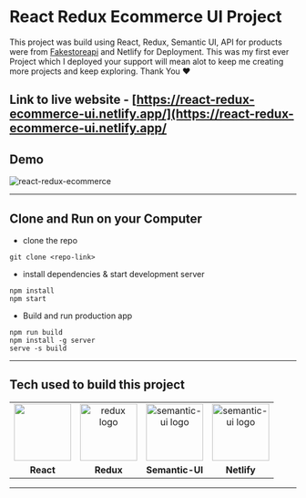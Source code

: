 # React Redux Ecommerce UI Project

This project was build using React, Redux, Semantic UI, API for products were from [Fakestoreapi](https://fakestoreapi.com/) and Netlify for Deployment. This was my first ever Project which I deployed your support will mean alot to keep me creating more projects and keep exploring. Thank You ❤

## Link to live website - [https://react-redux-ecommerce-ui.netlify.app/](https://react-redux-ecommerce-ui.netlify.app/

## Demo
![react-redux-ecommerce](https://user-images.githubusercontent.com/77255962/151732908-5271d2bf-9953-4fc7-ae50-f562dc2bfa6e.PNG)

---

## Clone and Run on your Computer

- clone the repo

```
git clone <repo-link>
```

- install dependencies & start development server

```
npm install
npm start
```

- Build and run production app

```
npm run build
npm install -g server
serve -s build
```

---

## Tech used to build this project

<table>
  <tr>
    <td align="center"> <img align="center" src="https://user-images.githubusercontent.com/77255962/151733439-ce86c1e9-09bc-46e9-9630-a4b678183081.png alt="react logo" width="100" /></td>
		<td align="center"> <img align="center" src="https://user-images.githubusercontent.com/77255962/151733527-8529ef7d-6849-4ff9-8161-2aee19f8e105.png" alt="redux logo" width="100" /></td>
		<td align="center"> <img align="center" src="https://user-images.githubusercontent.com/77255962/151733626-169b8d64-436b-47d3-9248-26bc3029b2cc.png" alt="semantic-ui logo" width="100" /></td>
     <td align="center"> <img align="center" src="https://user-images.githubusercontent.com/77255962/151734054-fb07259a-e4e1-40b4-a125-6ebd40de5b9e.svg" alt="semantic-ui logo" width="100" /></td>

   <tr>
      <td align="center"><b> React </b></td>
			<td align="center"><b> Redux </b></td>
			<td align="center"><b> Semantic-UI </b></td>
      <td align="center"><b> Netlify </b></td>
  </tr>
</table>

---
